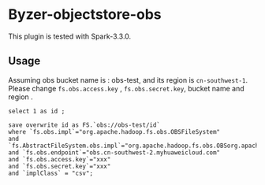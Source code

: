 # Byzer-objectstore-obs

This plugin is tested with Spark-3.3.0.

## Usage

Assuming obs bucket name is : obs-test, and its region is `cn-southwest-1`. Please change 
`fs.obs.access.key` , `fs.obs.secret.key`, bucket name and region .

```
select 1 as id ;

save overwrite id as FS.`obs://obs-test/id`
where `fs.obs.impl`="org.apache.hadoop.fs.obs.OBSFileSystem"
and `fs.AbstractFileSystem.obs.impl`="org.apache.hadoop.fs.obs.OBSorg.apache.hadoop.fs.obs.OBS"
and `fs.obs.endpoint`="obs.cn-southwest-2.myhuaweicloud.com"
and `fs.obs.access.key`="xxx"
and `fs.obs.secret.key`="xxx"
and `implClass` = "csv";
```

